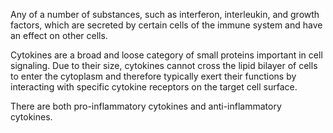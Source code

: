 Any of a number of substances, such as interferon, interleukin, and growth factors, which are secreted by certain cells of the immune system and have an effect on other cells.

Cytokines are a broad and loose category of small proteins important in cell signaling. Due to their size, cytokines cannot cross the lipid bilayer of cells to enter the cytoplasm and therefore typically exert their functions by interacting with specific cytokine receptors on the target cell surface.

There are both pro-inflammatory cytokines and anti-inflammatory cytokines. 